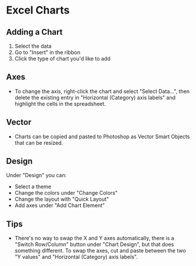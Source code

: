 # Excel Charts

## Adding a Chart

1. Select the data
2. Go to "Insert" in the ribbon
3. Click the type of chart you'd like to add

## Axes

- To change the axis, right-click the chart and select "Select Data...", then delete the existing entry in "Horizontal (Category) axis labels" and highlight the cells in the spreadsheet.

## Vector

- Charts can be copied and pasted to Photoshop as Vector Smart Objects that can be resized.

## Design

Under "Design" you can:

- Select a theme
- Change the colors under "Change Colors"
- Change the layout with "Quick Layout"
- Add axes under "Add Chart Element"

## Tips

- There's no way to swap the X and Y axes automatically, there is a "Switch Row/Column" button under "Chart Design", but that does something different. To swap the axes, cut and paste between the two "Y values" and "Horizontal (Category) axis labels".